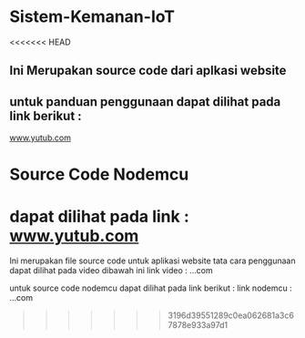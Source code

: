 # Sistem-Kemanan-IoT
<<<<<<< HEAD
## Ini Merupakan source code dari aplkasi website
## untuk panduan penggunaan dapat dilihat pada link berikut :
www.yutub.com

# Source Code Nodemcu
dapat dilihat pada link : www.yutub.com
=======
Ini merupakan file source code untuk aplikasi website
tata cara penggunaan dapat dilihat pada video dibawah ini
link video : ...com

untuk source code nodemcu dapat dilihat pada link berikut :
link nodemcu : ...com
>>>>>>> 3196d39551289c0ea062681a3c67878e933a97d1
